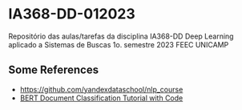 # IA368-DD-012023

Repositório das aulas/tarefas da disciplina IA368-DD Deep Learning aplicado a Sistemas de Buscas 1o. semestre 2023 FEEC UNICAMP

## Some References

- https://github.com/yandexdataschool/nlp_course
- [BERT Document Classification Tutorial with Code](https://www.youtube.com/watch?v=_eSGWNqKeeY)
